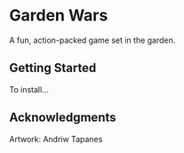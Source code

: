 # Garden Wars

A fun, action-packed game set in the garden.

## Getting Started

To install...

## Acknowledgments

Artwork: Andriw Tapanes
